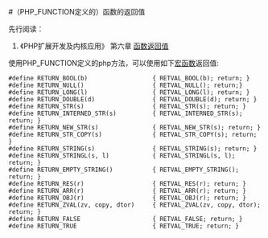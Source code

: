 #（PHP_FUNCTION定义的）函数的返回值

先行阅读：

1. 《PHP扩展开发及内核应用》 第六章 [函数返回值](https://github.com/walu/phpbook/blob/master/6.md) 

使用PHP_FUNCTION定义的php方法，可以使用如下[宏函数](https://github.com/php/php-src/blob/master/Zend/zend_API.h#L640-L656)返回值:

	#define RETURN_BOOL(b) 					{ RETVAL_BOOL(b); return; }
	#define RETURN_NULL() 					{ RETVAL_NULL(); return;}
	#define RETURN_LONG(l) 					{ RETVAL_LONG(l); return; }
	#define RETURN_DOUBLE(d) 				{ RETVAL_DOUBLE(d); return; }
	#define RETURN_STR(s) 					{ RETVAL_STR(s); return; }
	#define RETURN_INTERNED_STR(s)			{ RETVAL_INTERNED_STR(s); return; }
	#define RETURN_NEW_STR(s)				{ RETVAL_NEW_STR(s); return; }
	#define RETURN_STR_COPY(s)				{ RETVAL_STR_COPY(s); return; }
	#define RETURN_STRING(s) 				{ RETVAL_STRING(s); return; }
	#define RETURN_STRINGL(s, l) 			{ RETVAL_STRINGL(s, l); return; }
	#define RETURN_EMPTY_STRING() 			{ RETVAL_EMPTY_STRING(); return; }
	#define RETURN_RES(r) 					{ RETVAL_RES(r); return; }
	#define RETURN_ARR(r) 					{ RETVAL_ARR(r); return; }
	#define RETURN_OBJ(r) 					{ RETVAL_OBJ(r); return; }
	#define RETURN_ZVAL(zv, copy, dtor)		{ RETVAL_ZVAL(zv, copy, dtor); return; }
	#define RETURN_FALSE  					{ RETVAL_FALSE; return; }
	#define RETURN_TRUE 					{ RETVAL_TRUE; return; }
